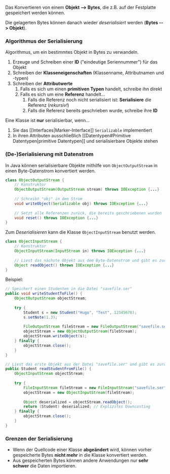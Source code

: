 Das Konvertieren von einem **Objekt --> Bytes**, die z.B. auf der Festplatte gespeichert werden können.

Die gelagerten Bytes können danach wieder *deserialisiert* werden (**Bytes --> Objekt**).

### Algorithmus der Serialisierung
Algorithmus, um ein bestimmtes Objekt in Bytes zu verwandeln.

1. Erzeuge und Schreiben einer **ID** ("eindeutige Seriennummer") für das Objekt
2. Schreiben der **Klasseneigenschaften** (Klassenname, Attributnamen und -typen)
3. Schreiben der **Attributwerte**
	1. Falls es sich um einen **primitiven Typen** handelt, schreibe ihn direkt
	2. Falls es sich um eine **Referenz** handelt...
		1. Falls die Referenz noch nicht serialisiert ist: **Serialisiere** die Referenz (*rekursiv!*)
		2. Falls die Referenz bereits geschrieben wurde, schreibe ihre **ID**

Eine Klasse ist **nur** serialisierbar, wenn...
1. Sie das [[Interfaces|Marker-Interface]] `Serializable` implementiert
2. In ihren Attributen ausschließlich [[Datentypen#Primitive Datentypen|primitive Datentypen]] und serialisierbare Objekte stehen

### (De-)Serialisierung mit Datenstrom
In Java können serialisierbare Objekte mithilfe von `ObjectOutputStream` in einen Byte-Datenstrom konvertiert werden.

```java
class ObjectOutputStream {
	// Konstruktor
	ObjectOutputStream(OutputStream stream) throws IOException {...}
	
	// Schreibt "obj" in den Strom
	void writeObject(Serializable obj) throws IOException {...}
	
	// Setzt alle Referenzen zurück, die bereits geschriebenen wurden
	void reset() throws IOException {...}
}
```

Zum *Deserialisieren* kann die Klasse `ObjectInputStream` benutzt werden.

```java
class ObjectInputStream {
	// Konstruktor
	ObjectInputStream(InputStream in) throws IOException {...}
	
	// Liest das nächste Objekt aus dem Byte-Datenstrom und gibt es zurück
	Object readObject() throws IOException {...}
}
```

Beispiel:
```java
// Speichert einen Studenten in die Datei "savefile.ser"
public void writeStudentToFile() {
	ObjectOutputStream objectStream;
	
	try {
		Student s = new Student("Hugo", "Test", 12345678);
		s.setNote(1.3);
		
		FileOutputStream fileStream = new FileOutputStream("savefile.ser");
		objectStream = new ObjectOutputStream(fileStream);
		objectStream.writeObject(s);
	} finally {
		objectStream.close();
	}
}

// Liest das erste Objekt aus der Datei "savefile.ser" und gibt es zurück
public Student readStudentFromFile() {
	ObjectInputStream objectStream;
	
	try {
		FileInputStream fileStream = new FileInputStream("savefile.ser");
		objectStream = new ObjectInputStream(fileStream);
		
		Object deserialized = objectStream.readObject();
		return (Student) deserialized; // Explizites Downcasting
	} finally {
		objectStream.close();
	}
}
```

### Grenzen der Serialisierung
- Wenn der Quellcode einer Klasse **abgeändert** wird, können vorher gespeicherte Bytes **nicht mehr** in die Klasse konvertiert werden.
- Aus gespeicherten Bytes können andere Anwendungen nur **sehr schwer** die Daten importieren.
